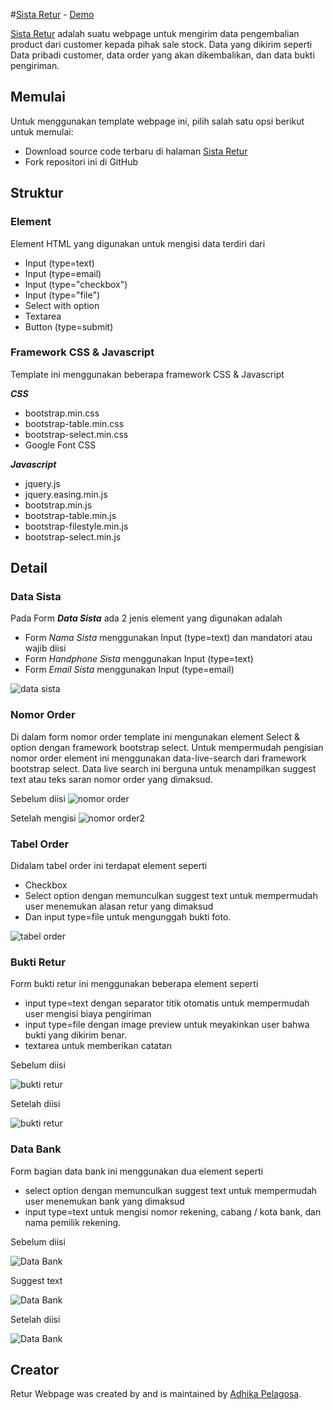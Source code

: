 #[Sista Retur](https://github.com/adhikapelagosa/sista-retur) - [Demo](http://retur.uiuxfirst.com)

[Sista Retur](https://github.com/adhikapelagosa/sista-retur) adalah suatu webpage untuk mengirim data pengembalian product dari customer kepada pihak sale stock. Data yang dikirim seperti Data pribadi customer, data order yang akan dikembalikan, dan data bukti pengiriman.

## Memulai

Untuk menggunakan template webpage ini, pilih salah satu opsi berikut untuk memulai:
* Download source code terbaru di halaman [Sista Retur](https://github.com/adhikapelagosa/sista-retur)
* Fork repositori ini di GitHub

## Struktur
### Element
Element HTML yang digunakan untuk mengisi data terdiri dari 
* Input (type=text)
* Input (type=email)
* Input (type="checkbox")
* Input (type="file")
* Select with option
* Textarea
* Button (type=submit)

### Framework CSS & Javascript
Template ini menggunakan beberapa framework CSS & Javascript

***CSS***
* bootstrap.min.css
* bootstrap-table.min.css
* bootstrap-select.min.css
* Google Font CSS

***Javascript***
* jquery.js
* jquery.easing.min.js
* bootstrap.min.js
* bootstrap-table.min.js
* bootstrap-filestyle.min.js
* bootstrap-select.min.js

## Detail
### Data Sista
Pada Form ***Data Sista*** ada 2 jenis element yang digunakan adalah 
* Form *Nama Sista* menggunakan Input (type=text) dan mandatori atau wajib diisi
* Form *Handphone Sista* menggunakan Input (type=text)
* Form *Email Sista* menggunakan Input (type=email)

![data sista](http://retur.uiuxfirst.com/images/data-sista.jpg "Logo Title Text 1")


### Nomor Order
Di dalam form nomor order template ini mengunakan element Select & option dengan framework bootstrap select. Untuk mempermudah pengisian nomor order element ini menggunakan data-live-search dari framework bootstrap select. Data live search ini berguna untuk menampilkan suggest text atau teks saran nomor order yang dimaksud. 

Sebelum diisi
![nomor order](http://retur.uiuxfirst.com/images/nomor-order.jpg "Nomor order sebelum diisi")



Setelah mengisi
![nomor order2](http://retur.uiuxfirst.com/images/nomor-order2.jpg "Nomor order setelah diisi")


### Tabel Order
Didalam tabel order ini terdapat element seperti
* Checkbox
* Select option dengan memunculkan suggest text untuk mempermudah user menemukan alasan retur yang dimaksud
* Dan input type=file untuk mengunggah bukti foto.

![tabel order](http://retur.uiuxfirst.com/images/tabel-order.jpg "Tabel order")


### Bukti Retur
Form bukti retur ini menggunakan beberapa element seperti
* input type=text dengan separator titik otomatis untuk mempermudah user mengisi biaya pengiriman
* input type=file dengan image preview untuk meyakinkan user bahwa bukti yang dikirim benar.
* textarea untuk memberikan catatan

Sebelum diisi

![bukti retur](http://retur.uiuxfirst.com/images/bukti-retur.png "Bukti Retur")

Setelah diisi

![bukti retur](http://retur.uiuxfirst.com/images/bukti-retur2.png "Bukti Retur")


### Data Bank
Form bagian data bank ini menggunakan dua element seperti
* select option dengan memunculkan suggest text untuk mempermudah user menemukan bank yang dimaksud
* input type=text untuk mengisi nomor rekening, cabang / kota bank, dan nama pemilik rekening.

Sebelum diisi

![Data Bank](http://retur.uiuxfirst.com/images/data-bank.png "Data Bank")

Suggest text

![Data Bank](http://retur.uiuxfirst.com/images/data-bank3.png "Data Bank")

Setelah diisi

![Data Bank](http://retur.uiuxfirst.com/images/data-bank2.png "Data Bank")

## Creator

Retur Webpage was created by and is maintained by [Adhika Pelagosa](http://www.adhikapelagosa.com/).
